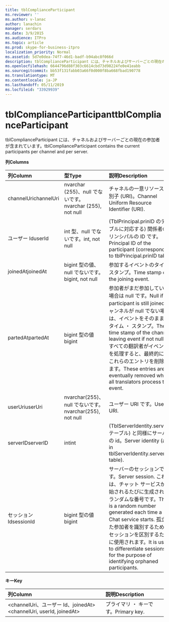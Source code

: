 ```yaml
---
title: tblComplianceParticipant
ms.reviewer: ''
ms.author: v-lanac
author: lanachin
manager: serdars
ms.date: 3/9/2015
ms.audience: ITPro
ms.topic: article
ms.prod: skype-for-business-itpro
localization_priority: Normal
ms.assetid: 5d7e0dea-74f7-46d1-badf-b94abc8f066d
description: tblComplianceParticipant には、チャネルおよびサーバーごとの現在の参加者が含まれています。
ms.openlocfilehash: 6644796d88f303c6614cbd73d98224fe0e41eabb
ms.sourcegitcommit: bb53f131fabb03a66f0d000f8ba668fbad190778
ms.translationtype: MT
ms.contentlocale: ja-JP
ms.lasthandoff: 05/11/2019
ms.locfileid: "33929939"
---
```

# <a name="tblcomplianceparticipant"></a><span data-ttu-id="927fa-103">tblComplianceParticipant</span><span class="sxs-lookup"><span data-stu-id="927fa-103">tblComplianceParticipant</span></span>
 
<span data-ttu-id="927fa-104">tblComplianceParticipant には、チャネルおよびサーバーごとの現在の参加者が含まれています。</span><span class="sxs-lookup"><span data-stu-id="927fa-104">tblComplianceParticipant contains the current participants per channel and per server.</span></span>
  
<span data-ttu-id="927fa-105">**列**</span><span class="sxs-lookup"><span data-stu-id="927fa-105">**Columns**</span></span>

|<span data-ttu-id="927fa-106">**列**</span><span class="sxs-lookup"><span data-stu-id="927fa-106">**Column**</span></span>|<span data-ttu-id="927fa-107">**型**</span><span class="sxs-lookup"><span data-stu-id="927fa-107">**Type**</span></span>|<span data-ttu-id="927fa-108">**説明**</span><span class="sxs-lookup"><span data-stu-id="927fa-108">**Description**</span></span>|
|:-----|:-----|:-----|
|<span data-ttu-id="927fa-109">channelUri</span><span class="sxs-lookup"><span data-stu-id="927fa-109">channelUri</span></span>  <br/> |<span data-ttu-id="927fa-110">nvarchar (255)、null でないです。</span><span class="sxs-lookup"><span data-stu-id="927fa-110">nvarchar (255), not null</span></span>  <br/> |<span data-ttu-id="927fa-111">チャネルの一意リソース識別子 (URI)。</span><span class="sxs-lookup"><span data-stu-id="927fa-111">Channel Uniform Resource Identifier (URI).</span></span>  <br/> |
|<span data-ttu-id="927fa-112">ユーザー Id</span><span class="sxs-lookup"><span data-stu-id="927fa-112">userId</span></span>  <br/> |<span data-ttu-id="927fa-113">int 型、null でないです。</span><span class="sxs-lookup"><span data-stu-id="927fa-113">int, not null</span></span>  <br/> |<span data-ttu-id="927fa-114">(TblPrincipal.prinID のテーブルに対応する) 関係者のプリンシパルの ID です。</span><span class="sxs-lookup"><span data-stu-id="927fa-114">Principal ID of the participant (corresponding to tblPrincipal.prinID table).</span></span>  <br/> |
|<span data-ttu-id="927fa-115">joinedAt</span><span class="sxs-lookup"><span data-stu-id="927fa-115">joinedAt</span></span>  <br/> |<span data-ttu-id="927fa-116">bigint 型の値、null でないです。</span><span class="sxs-lookup"><span data-stu-id="927fa-116">bigint, not null</span></span>  <br/> |<span data-ttu-id="927fa-117">参加するイベントのタイムスタンプ。</span><span class="sxs-lookup"><span data-stu-id="927fa-117">Time stamp of the joining event.</span></span>  <br/> |
|<span data-ttu-id="927fa-118">partedAt</span><span class="sxs-lookup"><span data-stu-id="927fa-118">partedAt</span></span>  <br/> |<span data-ttu-id="927fa-119">bigint 型の値</span><span class="sxs-lookup"><span data-stu-id="927fa-119">bigint</span></span>  <br/> |<span data-ttu-id="927fa-120">参加者がまだ参加している場合は null です。</span><span class="sxs-lookup"><span data-stu-id="927fa-120">Null if participant is still joined.</span></span> <span data-ttu-id="927fa-121">チャンネルが null でない場合は、イベントをそのままのタイム ・ スタンプ。</span><span class="sxs-lookup"><span data-stu-id="927fa-121">The time stamp of the channel leaving event if not null.</span></span>  <br/> <span data-ttu-id="927fa-122">すべての翻訳者がイベントを処理すると、最終的にはこれらのエントリを削除します。</span><span class="sxs-lookup"><span data-stu-id="927fa-122">These entries are eventually removed when all translators process the event.</span></span>  <br/> |
|<span data-ttu-id="927fa-123">userUri</span><span class="sxs-lookup"><span data-stu-id="927fa-123">userUri</span></span>  <br/> |<span data-ttu-id="927fa-124">nvarchar(255)、null でないです。</span><span class="sxs-lookup"><span data-stu-id="927fa-124">nvarchar(255), not null</span></span>  <br/> |<span data-ttu-id="927fa-125">ユーザー URI です。</span><span class="sxs-lookup"><span data-stu-id="927fa-125">User URI.</span></span>  <br/> |
|<span data-ttu-id="927fa-126">serverID</span><span class="sxs-lookup"><span data-stu-id="927fa-126">serverID</span></span>  <br/> |<span data-ttu-id="927fa-127">int</span><span class="sxs-lookup"><span data-stu-id="927fa-127">int</span></span>  <br/> |<span data-ttu-id="927fa-128">(TblServerIdentity.serverID テーブル) と同様にサーバーの id。</span><span class="sxs-lookup"><span data-stu-id="927fa-128">Server identity (as in tblServerIdentity.serverID table).</span></span>  <br/> |
|<span data-ttu-id="927fa-129">セッション Id</span><span class="sxs-lookup"><span data-stu-id="927fa-129">sessionId</span></span>  <br/> |<span data-ttu-id="927fa-130">bigint 型の値</span><span class="sxs-lookup"><span data-stu-id="927fa-130">bigint</span></span>  <br/> |<span data-ttu-id="927fa-131">サーバーのセッションです。</span><span class="sxs-lookup"><span data-stu-id="927fa-131">Server session.</span></span> <span data-ttu-id="927fa-132">これは、チャット サービスが開始されるたびに生成されたランダムな番号です。</span><span class="sxs-lookup"><span data-stu-id="927fa-132">This is a random number generated each time a Chat service starts.</span></span> <span data-ttu-id="927fa-133">孤立した参加者を識別するためのセッションを区別するために使用されます。</span><span class="sxs-lookup"><span data-stu-id="927fa-133">It is used to differentiate sessions for the purpose of identifying orphaned participants.</span></span>  <br/> |
   
<span data-ttu-id="927fa-134">**キー**</span><span class="sxs-lookup"><span data-stu-id="927fa-134">**Key**</span></span>

|<span data-ttu-id="927fa-135">**列**</span><span class="sxs-lookup"><span data-stu-id="927fa-135">**Column**</span></span>|<span data-ttu-id="927fa-136">**説明**</span><span class="sxs-lookup"><span data-stu-id="927fa-136">**Description**</span></span>|
|:-----|:-----|
|<span data-ttu-id="927fa-137">\<channelUri、ユーザー Id、joinedAt\></span><span class="sxs-lookup"><span data-stu-id="927fa-137">\<channelUri, userId, joinedAt\></span></span>  <br/> |<span data-ttu-id="927fa-138">プライマリ ・ キーです。</span><span class="sxs-lookup"><span data-stu-id="927fa-138">Primary key.</span></span>  <br/> |
   

